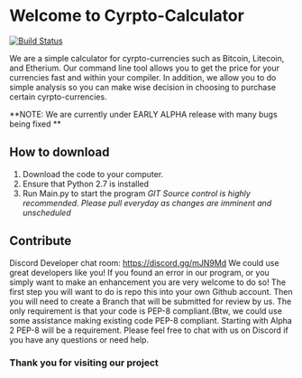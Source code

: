 
# **Welcome to Cyrpto-Calculator**
[![Build Status](https://travis-ci.org/CodeandUnite/Cyrpto_Calculator.svg?branch=master)](https://travis-ci.org/CodeandUnite/Cyrpto_Calculator)

 We are a simple calculator for cyrpto-currencies such as Bitcoin, Litecoin, and Etherium. Our command line tool allows you to get the price for your currencies fast and within your compiler. In addition, we allow you to do simple analysis so you can make wise decision in choosing to purchase certain cyrpto-currencies.


**NOTE: We are currently  under EARLY ALPHA release with many bugs being fixed **


## **How to download**

 1. Download the code to your computer.
 2. Ensure that Python 2.7 is installed
 3. Run Main.py to start the program
*GIT Source control is highly recommended. Please pull everyday as changes are imminent and unscheduled*

## **Contribute**
Discord Developer chat room: https://discord.gg/mJN9Md
We could use great developers like you! If you found an error in our program, or you simply want to make an enhancement you are very welcome to do so! The first step you will want to do is repo this into your own Github account. Then you will need to create a Branch that will be submitted for review by us. The only requirement is that your code is PEP-8 compliant.(Btw, we could use some assistance making existing code PEP-8 compliant. Starting with Alpha 2 PEP-8 will be a requirement. Please feel free to chat with us on Discord if you have any questions or need help. 


### Thank you for visiting our project
